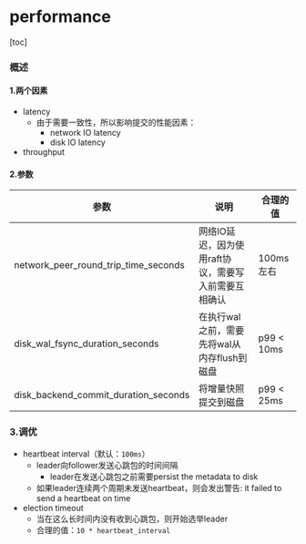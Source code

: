# performance

[toc]

### 概述

#### 1.两个因素
* latency
  * 由于需要一致性，所以影响提交的性能因素：
    * network IO latency
    * disk IO latency
* throughput

#### 2.参数

|参数|说明|合理的值|
|-|-|-|
|network_peer_round_trip_time_seconds|网络IO延迟，因为使用raft协议，需要写入前需要互相确认|100ms左右|
|disk_wal_fsync_duration_seconds|在执行wal之前，需要先将wal从内存flush到磁盘|p99 < 10ms|
|disk_backend_commit_duration_seconds|将增量快照提交到磁盘|p99 < 25ms|

### 3.调优

* heartbeat interval（默认：`100ms`）
  * leader向follower发送心跳包的时间间隔
    * leader在发送心跳包之前需要persist the metadata to disk
  * 如果leader连续两个周期未发送heartbeat，则会发出警告: it failed to send a heartbeat on time
* election timeout
  * 当在这么长时间内没有收到心跳包，则开始选举leader
  * 合理的值：`10 * heartbeat_interval`
